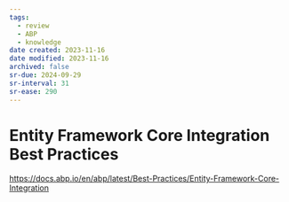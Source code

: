 ```yaml
---
tags:
  - review
  - ABP
  - knowledge
date created: 2023-11-16
date modified: 2023-11-16
archived: false
sr-due: 2024-09-29
sr-interval: 31
sr-ease: 290
---
```


# Entity Framework Core Integration Best Practices

https://docs.abp.io/en/abp/latest/Best-Practices/Entity-Framework-Core-Integration
 
